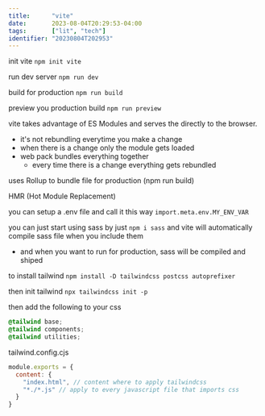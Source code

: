 ```yaml
---
title:      "vite"
date:       2023-08-04T20:29:53-04:00
tags:       ["lit", "tech"]
identifier: "20230804T202953"
---
```


init vite
`npm init vite`

run dev server
`npm run dev`

build for production
`npm run build`

preview you production build
`npm run preview`

vite takes advantage of ES Modules and serves the directly to the browser.
- it's not rebundling everytime you make a change
- when there is a change only the module gets loaded
- web pack bundles everything together
  + every time there is a change everything gets rebundled
  

uses Rollup to bundle file for production (npm run build)

HMR (Hot Module Replacement)

you can setup a .env file and call it this way `import.meta.env.MY_ENV_VAR`

you can just start using sass by just `npm i sass` and vite will automatically compile sass file when you include them
- and when you want to run for production, sass will be compiled and shiped

to install tailwind
`npm install -D tailwindcss postcss autoprefixer`

then init tailwind
`npx tailwindcss init -p`

then add the following to your css

``` css
@tailwind base;
@tailwind components;
@tailwind utilities;
```

tailwind.config.cjs
``` javascript
module.exports = {
  content: {
	"index.html", // content where to apply tailwindcss
	"*./*.js" // apply to every javascript file that imports css
  }
}
```
